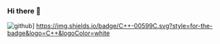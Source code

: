 ### Hi there 👋

![github](https://img.shields.io/badge/GitHub-000000?style=for-the-badge&logo=GitHub&logoColor=white)]
https://img.shields.io/badge/C++-00599C.svg?style=for-the-badge&logo=C++&logoColor=white
<!--
**margaretlyon21/margaretlyon21** is a ✨ _special_ ✨ repository because its `README.md` (this file) appears on your GitHub profile.

Here are some ideas to get you started:

- 🔭 I’m currently working on ...
- 🌱 I’m currently learning ...
- 👯 I’m looking to collaborate on ...
- 🤔 I’m looking for help with ...
- 💬 Ask me about ...
- 📫 How to reach me: ...
- 😄 Pronouns: ...
- ⚡ Fun fact: ...
-->
